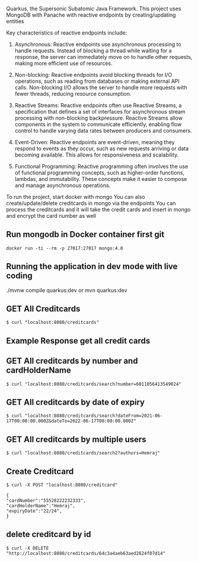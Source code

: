 Quarkus, the Supersonic Subatomic Java Framework.
This project uses MongoDB with Panache with reactive endpoints by creating/updating entities


Key characteristics of reactive endpoints include:

1. Asynchronous: Reactive endpoints use asynchronous processing to handle requests. Instead of blocking a thread while waiting for a response, the server can immediately move on to handle other requests, making more efficient use of resources.

2. Non-blocking: Reactive endpoints avoid blocking threads for I/O operations, such as reading from databases or making external API calls. Non-blocking I/O allows the server to handle more requests with fewer threads, reducing resource consumption.

3. Reactive Streams: Reactive endpoints often use Reactive Streams, a specification that defines a set of interfaces for asynchronous stream processing with non-blocking backpressure. Reactive Streams allow components in the system to communicate efficiently, enabling flow control to handle varying data rates between producers and consumers.

4. Event-Driven: Reactive endpoints are event-driven, meaning they respond to events as they occur, such as new requests arriving or data becoming available. This allows for responsiveness and scalability.

5. Functional Programming: Reactive programming often involves the use of functional programming concepts, such as higher-order functions, lambdas, and immutability. These concepts make it easier to compose and manage asynchronous operations.


To run the project, start docker with mongo
You can also create/update/delete creditcards in mongo via the endpoints
You can process the creditcards and it will take the credit cards and insert in mongo and encrypt the card number as well



## Run mongodb in Docker container first  git 

    docker run -ti --rm -p 27017:27017 mongo:4.0

## Running the application in dev mode with live coding

./mvnw compile quarkus:dev or mvn quarkus:dev

## GET All Creditcards 

    $ curl "localhost:8080/creditcards"
    
## Example Response get all credit cards


## GET All creditcards by number and cardHolderName

    $ curl "localhost:8080/creditcards/search?number=6011056413549024"

## GET All creditcards by date of expiry

    $ curl "localhost:8080/creditcards/search?dateFrom=2021-06-17T00:00:00.000Z&dateTo=2022-06-17T00:00:00.000Z"

## GET All creditcards by multiple users

    $ curl "localhost:8080/creditcards/search2?authors=Hemraj"


## Create Creditcard

    $ curl -X POST "localhost:8080/creditcard"
    
    {
    "cardNumber":"55528222232333",
    "cardHolderName":"Hemraj",
	"expiryDate":"22/24",
    }


## delete creditcard by id

    $ curl -X DELETE "http://localhost:8080/creditcards/64c3a4aeb63aed2624f07d14"